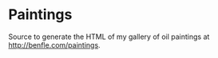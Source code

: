 # Paintings

Source to generate the HTML of my gallery of oil paintings at http://benfle.com/paintings.
